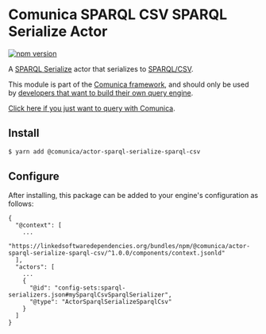 # Comunica SPARQL CSV SPARQL Serialize Actor

[![npm version](https://badge.fury.io/js/%40comunica%2Factor-sparql-serialize-sparql-csv.svg)](https://www.npmjs.com/package/@comunica/actor-sparql-serialize-sparql-csv)

A [SPARQL Serialize](https://github.com/comunica/comunica/tree/master/packages/bus-sparql-serialize) actor that serializes to [SPARQL/CSV](https://www.w3.org/TR/sparql11-results-csv-tsv/).

This module is part of the [Comunica framework](https://github.com/comunica/comunica),
and should only be used by [developers that want to build their own query engine](https://comunica.dev/docs/modify/).

[Click here if you just want to query with Comunica](https://comunica.dev/docs/query/).

## Install

```bash
$ yarn add @comunica/actor-sparql-serialize-sparql-csv
```

## Configure

After installing, this package can be added to your engine's configuration as follows:
```text
{
  "@context": [
    ...
    "https://linkedsoftwaredependencies.org/bundles/npm/@comunica/actor-sparql-serialize-sparql-csv/^1.0.0/components/context.jsonld"  
  ],
  "actors": [
    ...
    {
      "@id": "config-sets:sparql-serializers.json#mySparqlCsvSparqlSerializer",
      "@type": "ActorSparqlSerializeSparqlCsv"
    }
  ]
}
```
